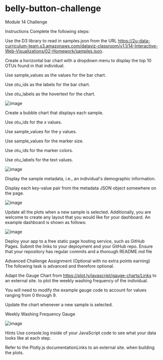 # belly-button-challenge
Module 14 Challenge

Instructions
Complete the following steps:

Use the D3 library to read in samples.json from the URL https://2u-data-curriculum-team.s3.amazonaws.com/dataviz-classroom/v1.1/14-Interactive-Web-Visualizations/02-Homework/samples.json.

Create a horizontal bar chart with a dropdown menu to display the top 10 OTUs found in that individual.

Use sample_values as the values for the bar chart.

Use otu_ids as the labels for the bar chart.

Use otu_labels as the hovertext for the chart.

![image](https://github.com/MdataHolman/belly-button-challenge/assets/147290574/42c53660-2c55-4648-b904-5d4af709733b)


Create a bubble chart that displays each sample.

Use otu_ids for the x values.

Use sample_values for the y values.

Use sample_values for the marker size.

Use otu_ids for the marker colors.

Use otu_labels for the text values.

![image](https://github.com/MdataHolman/belly-button-challenge/assets/147290574/3d0aef21-6c34-4f2a-bc5c-b8fb3f1b8a15)

Display the sample metadata, i.e., an individual's demographic information.

Display each key-value pair from the metadata JSON object somewhere on the page.

![image](https://github.com/MdataHolman/belly-button-challenge/assets/147290574/fd6cca5a-de1a-4ed9-ad60-3057c1739104)


Update all the plots when a new sample is selected. Additionally, you are welcome to create any layout that you would like for your dashboard. An example dashboard is shown as follows:

![image](https://github.com/MdataHolman/belly-button-challenge/assets/147290574/2679a54e-b455-4518-881f-8369542f3766)


Deploy your app to a free static page hosting service, such as GitHub Pages. Submit the links to your deployment and your GitHub repo. Ensure that your repository has regular commits and a thorough README.md file

Advanced Challenge Assignment (Optional with no extra points earning)
The following task is advanced and therefore optional.

Adapt the Gauge Chart from https://plot.ly/javascript/gauge-charts/Links to an external site. to plot the weekly washing frequency of the individual.

You will need to modify the example gauge code to account for values ranging from 0 through 9.

Update the chart whenever a new sample is selected.

Weekly Washing Frequency Gauge

![image](https://github.com/MdataHolman/belly-button-challenge/assets/147290574/ba07b2e2-ac13-4a3d-b2f2-de94874835ff)


Hints
Use console.log inside of your JavaScript code to see what your data looks like at each step.

Refer to the Plotly.js documentationLinks to an external site. when building the plots.

